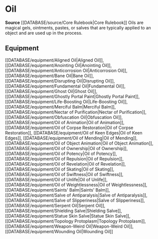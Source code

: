﻿---
id: '121'
name: Oil
rarity: Common
source: '[[DATABASE/source/Core Rulebook|Core Rulebook]]'
trait:
- Oil
type: Trait

---
# Oil

**Source** [[DATABASE/source/Core Rulebook|Core Rulebook]] 
Oils are magical gels, ointments, pastes, or salves that are typically applied to an object and are used up in the process.

## Equipment

[[DATABASE/equipment/Aligned Oil|Aligned Oil]], [[DATABASE/equipment/Anointing Oil|Anointing Oil]], [[DATABASE/equipment/Anticorrosion Oil|Anticorrosion Oil]], [[DATABASE/equipment/Bane Oil|Bane Oil]], [[DATABASE/equipment/Disrupting Oil|Disrupting Oil]], [[DATABASE/equipment/Fundamental Oil|Fundamental Oil]], [[DATABASE/equipment/Ghost Oil|Ghost Oil]], [[DATABASE/equipment/Ghostly Portal Paint|Ghostly Portal Paint]], [[DATABASE/equipment/Life-Boosting Oil|Life-Boosting Oil]], [[DATABASE/equipment/Merciful Balm|Merciful Balm]], [[DATABASE/equipment/Nectar of Purification|Nectar of Purification]], [[DATABASE/equipment/Obfuscation Oil|Obfuscation Oil]], [[DATABASE/equipment/Oil of Animation|Oil of Animation]], [[DATABASE/equipment/Oil of Corpse Restoration|Oil of Corpse Restoration]], [[DATABASE/equipment/Oil of Keen Edges|Oil of Keen Edges]], [[DATABASE/equipment/Oil of Mending|Oil of Mending]], [[DATABASE/equipment/Oil of Object Animation|Oil of Object Animation]], [[DATABASE/equipment/Oil of Ownership|Oil of Ownership]], [[DATABASE/equipment/Oil of Potency|Oil of Potency]], [[DATABASE/equipment/Oil of Repulsion|Oil of Repulsion]], [[DATABASE/equipment/Oil of Revelation|Oil of Revelation]], [[DATABASE/equipment/Oil of Skating|Oil of Skating]], [[DATABASE/equipment/Oil of Swiftness|Oil of Swiftness]], [[DATABASE/equipment/Oil of Unlife|Oil of Unlife]], [[DATABASE/equipment/Oil of Weightlessness|Oil of Weightlessness]], [[DATABASE/equipment/Saints' Balm|Saints' Balm]], [[DATABASE/equipment/Salve of Antiparalysis|Salve of Antiparalysis]], [[DATABASE/equipment/Salve of Slipperiness|Salve of Slipperiness]], [[DATABASE/equipment/Serpent Oil|Serpent Oil]], [[DATABASE/equipment/Shielding Salve|Shielding Salve]], [[DATABASE/equipment/Statue Skin Salve|Statue Skin Salve]], [[DATABASE/equipment/Topology Protoplasm|Topology Protoplasm]], [[DATABASE/equipment/Weapon-Weird Oil|Weapon-Weird Oil]], [[DATABASE/equipment/Wounding Oil|Wounding Oil]]